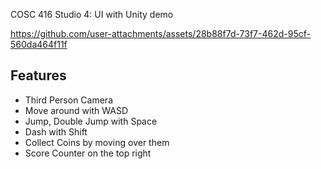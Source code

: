 COSC 416 Studio 4: UI with Unity demo

https://github.com/user-attachments/assets/28b88f7d-73f7-462d-95cf-560da464f11f




## Features
- Third Person Camera
- Move around with WASD
- Jump, Double Jump with Space
- Dash with Shift
- Collect Coins by moving over them
- Score Counter on the top right
